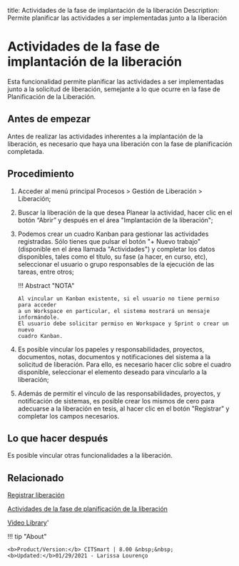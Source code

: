 title:  Actividades de la fase de implantación de la liberación 
Description: Permite planificar las actividades a ser implementadas junto a la liberación
# Actividades de la fase de implantación de la liberación

Esta funcionalidad permite planificar las actividades a ser implementadas junto a 
la solicitud de liberación, semejante a lo que ocurre en la fase de Planificación 
de la Liberación.

Antes de empezar
----------------

Antes de realizar las actividades inherentes a la implantación de la liberación,
es necesario que haya una liberación con la fase de planificación completada.

Procedimiento
-------------

1.  Acceder al menú principal Procesos \> Gestión de Liberación \> Liberación;

2.  Buscar la liberación de la que desea Planear la actividad, 
    hacer clic en el botón “Abrir” y después en el área "Implantación de la 
    liberación";

3.  Podemos crear un cuadro Kanban para gestionar las actividades registradas.
    Sólo tienes que pulsar el botón "+ Nuevo trabajo" (disponible en el área
    llamada "Actividades") y completar los datos disponibles, tales como el
    título, su fase (a hacer, en curso, etc), seleccionar el usuario o grupo
    responsables de la ejecución de las tareas, entre otros;
    
    !!! Abstract "NOTA"
    
        Al vincular un Kanban existente, si el usuario no tiene permiso para acceder 
        a un Workspace en particular, el sistema mostrará un mensaje informándole. 
        El usuario debe solicitar permiso en Workspace y Sprint o crear un nuevo 
        cuadro Kanban.

4.  Es posible vincular los papeles y responsabilidades, proyectos, documentos,
    notas, documentos y notificaciones del sistema a la solicitud de liberación.
    Para ello, es necesario hacer clic sobre el cuadro disponible, seleccionar
    el elemento deseado para vincularlo a la liberación;

5.  Además de permitir el vínculo de las responsabilidades, proyectos, y 
    notificación de sistemas, es posible crear los mismos de cero para adecuarse 
    a la liberación en tesis, al hacer clic en el botón "Registrar" y completar
    los campos necesarios.

Lo que hacer después
--------------------

Es posible vincular otras funcionalidades a la liberación.

Relacionado
---------------

[Registrar liberación](/es-es/citsmart-platform-8/processes/release/use/register-release-request.html)

[Actividades de la fase de planificación de la liberación](/es-es/citsmart-platform-8/processes/release/use/release-planning-activities.html)

<i class='fa fa-youtube-play  fa-2x' style='color:#97ce17;vertical-align: middle;'> </i> [Video Library](https://www.youtube.com/playlist?list=PLB5qK2uzf2RPdiRF4nIuCkAvXedNFV-af)'

!!! tip "About"

    <b>Product/Version:</b> CITSmart | 8.00 &nbsp;&nbsp;
    <b>Updated:</b>01/29/2021 - Larissa Lourenço
